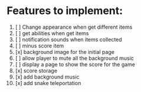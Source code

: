 # Features to implement:

1. [ ] Change appearance when get different items
2. [ ] get abilities when get items
3. [ ] notification sounds when items collected
4. [ ] minus score item
5. [x] background image for the initial page
6. [ ] allow player to mute all the background music
7. [ ] display a page to show the score for the game
8. [x] score storage
9. [x] add background music
10. [x] add snake teleportation
